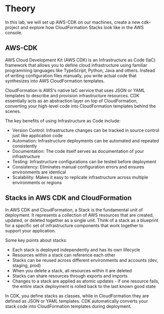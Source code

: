 # Theory

In this lab, we will set up AWS-CDK on our machines, create a new cdk-project and explore how CloudFormation Stacks look like in the AWS console.


## AWS-CDK

AWS Cloud Development Kit (AWS CDK) is an Infrastructure as Code (IaC) framework that allows you to define cloud infrastructure using familiar programming languages like TypeScript, Python, Java and others. Instead of writing configuration files manually, you write actual code that synthesizes into AWS CloudFormation templates.

CloudFormation is AWS's native IaC service that uses JSON or YAML templates to describe and provision infrastructure resources. CDK essentially acts as an abstraction layer on top of CloudFormation, converting your high-level code into CloudFormation templates behind the scenes.

The key benefits of using Infrastructure as Code include:

- Version Control: Infrastructure changes can be tracked in source control just like application code
- Automation: Infrastructure deployments can be automated and repeated consistently
- Documentation: The code itself serves as documentation of your infrastructure
- Testing: Infrastructure configurations can be tested before deployment
- Consistency: Eliminates manual configuration errors and ensures environments are identical
- Scalability: Makes it easy to replicate infrastructure across multiple environments or regions

## Stacks in AWS CDK and CloudFormation

In AWS CDK and CloudFormation, a Stack is the fundamental unit of deployment. It represents a collection of AWS resources that are created, updated, or deleted together as a single unit. Think of a stack as a blueprint for a specific set of infrastructure components that work together to support your application.

Some key points about stacks:

- Each stack is deployed independently and has its own lifecycle
- Resources within a stack can reference each other
- Stacks can be reused across different environments and accounts (dev, staging, prod)
- When you delete a stack, all resources within it are deleted
- Stacks can share resources through exports and imports
- Changes to a stack are applied as atomic updates - if one resource fails, the entire stack deployment is rolled back to the last known good state

In CDK, you define stacks as classes, while in CloudFormation they are defined as JSON or YAML templates. CDK automatically converts your stack code into CloudFormation templates during deployment.
